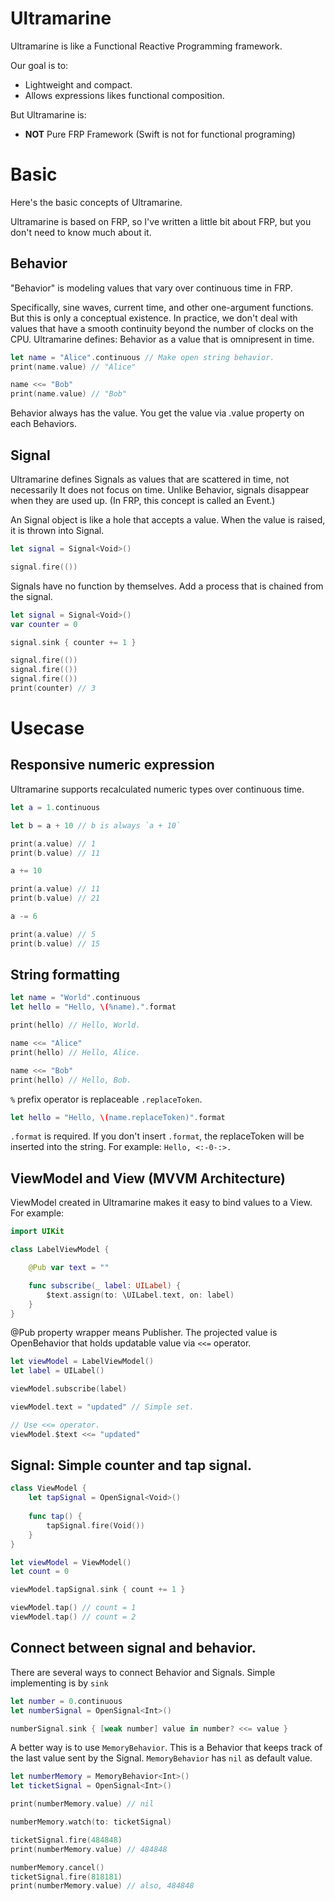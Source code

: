 # Ultramarine

Ultramarine is like a Functional Reactive Programming framework.

Our goal is to:

- Lightweight and compact.
- Allows expressions likes functional composition.

But Ultramarine is:

- **NOT** Pure FRP Framework (Swift is not for functional programing)

# Basic

Here's the basic concepts of Ultramarine.

Ultramarine is based on FRP, so I've written a little bit about FRP, but you don't need to know much about it.

## Behavior

"Behavior" is modeling values that vary over continuous time in FRP.

Specifically, sine waves, current time, and other one-argument functions.
But this is only a conceptual existence.
In practice, we don't deal with values that have a smooth continuity beyond the number of clocks on the CPU.
Ultramarine defines: Behavior as a value that is omnipresent in time.

```swift
let name = "Alice".continuous // Make open string behavior.
print(name.value) // "Alice"

name <<= "Bob"
print(name.value) // "Bob"
```

Behavior always has the value. You get the value via .value property on each Behaviors.

## Signal

Ultramarine defines Signals as values that are scattered in time, not necessarily It does not focus on time.
Unlike Behavior, signals disappear when they are used up.
(In FRP, this concept is called an Event.)

An Signal object is like a hole that accepts a value. When the value is raised, it is thrown into Signal.

```swift
let signal = Signal<Void>()

signal.fire(())
```

Signals have no function by themselves. Add a process that is chained from the signal.

```swift
let signal = Signal<Void>()
var counter = 0

signal.sink { counter += 1 }

signal.fire(())
signal.fire(())
signal.fire(())
print(counter) // 3
```

# Usecase

## Responsive numeric expression

Ultramarine supports recalculated numeric types over continuous time.

```swift
let a = 1.continuous

let b = a + 10 // b is always `a + 10`

print(a.value) // 1
print(b.value) // 11

a += 10

print(a.value) // 11
print(b.value) // 21

a -= 6

print(a.value) // 5
print(b.value) // 15
```

## String formatting

```swift
let name = "World".continuous
let hello = "Hello, \(%name).".format

print(hello) // Hello, World.

name <<= "Alice"
print(hello) // Hello, Alice.

name <<= "Bob"
print(hello) // Hello, Bob.
```

`%` prefix operator is replaceable `.replaceToken`.

```swift
let hello = "Hello, \(name.replaceToken)".format
```

`.format` is required.
If you don't insert `.format`, the replaceToken will be inserted into the string.
For example: `Hello, <:-0-:>.`

## ViewModel and View (MVVM Architecture)

ViewModel created in Ultramarine makes it easy to bind values to a View.
For example:

```swift
import UIKit

class LabelViewModel {

    @Pub var text = ""

    func subscribe(_ label: UILabel) {
        $text.assign(to: \UILabel.text, on: label)
    }
}
```

@Pub property wrapper means Publisher.
The projected value is OpenBehavior that holds updatable value via `<<=` operator.

```swift
let viewModel = LabelViewModel()
let label = UILabel()

viewModel.subscribe(label)

viewModel.text = "updated" // Simple set.

// Use <<= operator.
viewModel.$text <<= "updated"
```

## Signal: Simple counter and tap signal.

```swift
class ViewModel {
    let tapSignal = OpenSignal<Void>()
    
    func tap() {
        tapSignal.fire(Void())
    }
}

let viewModel = ViewModel()
let count = 0

viewModel.tapSignal.sink { count += 1 }

viewModel.tap() // count = 1
viewModel.tap() // count = 2
```

## Connect between signal and behavior.

There are several ways to connect Behavior and Signals.
Simple implementing is by `sink`

```swift
let number = 0.continuous
let numberSignal = OpenSignal<Int>()

numberSignal.sink { [weak number] value in number? <<= value }
```

A better way is to use `MemoryBehavior`.
This is a Behavior that keeps track of the last value sent by the Signal.
`MemoryBehavior` has `nil` as default value.

```swift
let numberMemory = MemoryBehavior<Int>()
let ticketSignal = OpenSignal<Int>()

print(numberMemory.value) // nil

numberMemory.watch(to: ticketSignal)

ticketSignal.fire(484848)
print(numberMemory.value) // 484848

numberMemory.cancel()
ticketSignal.fire(818181)
print(numberMemory.value) // also, 484848
```
